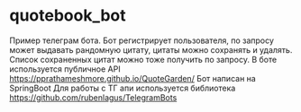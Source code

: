 # quotebook_bot
Пример телеграм бота. 
Бот регистрирует пользователя, по запросу может выдавать рандомную цитату, цитаты можно сохранять и удалять. 
Список сохраненных цитат можно тоже получить по запросу. 
В боте используется публичное API https://pprathameshmore.github.io/QuoteGarden/
Бот написан на SpringBoot 
Для работы с ТГ апи используется библиотека https://github.com/rubenlagus/TelegramBots
